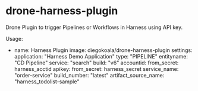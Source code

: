 # drone-harness-plugin

Drone Plugin to trigger Pipelines or Workflows in Harness using API key.

Usage:

- name: Harness Plugin
  image: diegokoala/drone-harness-plugin
  settings:  
    application: "Harness Demo Application"
    type: "PIPELINE"
    entityname: "CD Pipeline"
    service: "search"
    build: "v6"
    accountid:
      from_secret: harness_acctid
    apikey: 
      from_secret: harness_secret
    service_name: "order-service"
    build_number: "latest"
    artifact_source_name: "harness_todolist-sample"



